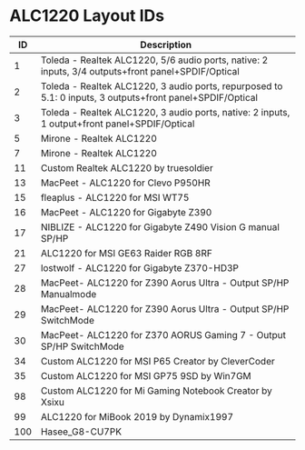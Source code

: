 # ALC1220 Layout IDs

| ID | Description |
|---|---|
| 1 | Toleda - Realtek ALC1220, 5/6 audio ports, native: 2 inputs, 3/4 outputs+front panel+SPDIF/Optical |
| 2 | Toleda - Realtek ALC1220, 3 audio ports, repurposed to 5.1: 0 inputs, 3 outputs+front panel+SPDIF/Optical |
| 3 | Toleda - Realtek ALC1220, 3 audio ports, native: 2 inputs, 1 output+front panel+SPDIF/Optical |
| 5 | Mirone - Realtek ALC1220 |
| 7 | Mirone - Realtek ALC1220 |
| 11 | Custom Realtek ALC1220 by truesoldier |
| 13 | MacPeet - ALC1220 for Clevo P950HR |
| 15 | fleaplus - ALC1220 for MSI WT75 |
| 16 | MacPeet - ALC1220 for Gigabyte Z390 |
| 17 | NIBLIZE - ALC1220 for Gigabyte Z490 Vision G manual SP/HP |
| 21 | ALC1220 for MSI GE63 Raider RGB 8RF |
| 27 | lostwolf - ALC1220 for Gigabyte Z370-HD3P |
| 28 | MacPeet- ALC1220 for Z390 Aorus Ultra - Output SP/HP Manualmode  |
| 29 | MacPeet- ALC1220 for Z390 Aorus Ultra - Output SP/HP SwitchMode |
| 30 | MacPeet- ALC1220 for Z370 AORUS Gaming 7 - Output SP/HP SwitchMode |
| 34 | Custom ALC1220 for MSI P65 Creator by CleverCoder |
| 35 | Custom ALC1220 for MSI GP75 9SD by Win7GM |
| 98 | Custom ALC1220 for Mi Gaming Notebook Creator by Xsixu |
| 99 | ALC1220 for MiBook 2019 by Dynamix1997 |
| 100 | Hasee_G8-CU7PK |
